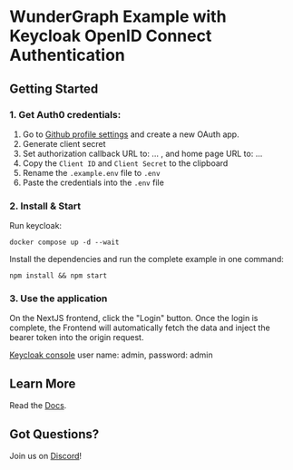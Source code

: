 # WunderGraph Example with Keycloak OpenID Connect Authentication

## Getting Started

### 1. Get Auth0 credentials:

1. Go to [Github profile settings](https://github.com/settings/developers) and create a new OAuth app.
2. Generate client secret
3. Set authorization callback URL to: ... , and home page URL to: ...
4. Copy the `Client ID` and `Client Secret` to the clipboard
5. Rename the `.example.env` file to `.env`
6. Paste the credentials into the `.env` file

### 2. Install & Start

Run keycloak:

```shell
docker compose up -d --wait
```

Install the dependencies and run the complete example in one command:

```shell
npm install && npm start
```

### 3. Use the application

On the NextJS frontend, click the "Login" button.
Once the login is complete, the Frontend will automatically fetch the data and inject the bearer token into the origin request.

[Keycloak console](http://localhost:8080/) user name: admin, password: admin

## Learn More

Read the [Docs](https://wundergraph.com/docs).

## Got Questions?

Join us on [Discord](https://wundergraph.com/discord)!
